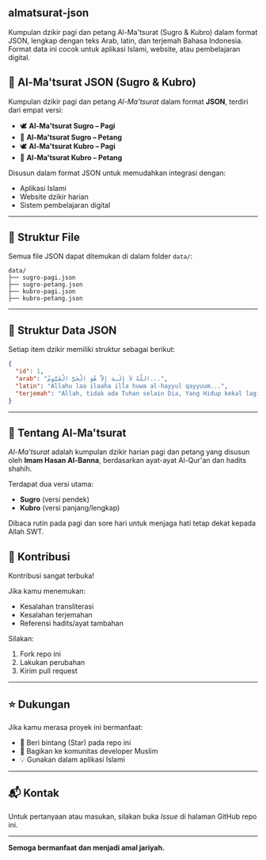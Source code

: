 ## almatsurat-json
Kumpulan dzikir pagi dan petang Al-Ma'tsurat (Sugro &amp; Kubro) dalam format JSON, lengkap dengan teks Arab, latin, dan terjemah Bahasa Indonesia. Format data ini cocok untuk aplikasi Islami, website, atau pembelajaran digital.

## 📖 Al-Ma'tsurat JSON (Sugro & Kubro)

Kumpulan dzikir pagi dan petang *Al-Ma'tsurat* dalam format **JSON**, terdiri dari empat versi:

- 🕊️ **Al-Ma'tsurat Sugro – Pagi**
- 🌙 **Al-Ma'tsurat Sugro – Petang**
- 🕊️ **Al-Ma'tsurat Kubro – Pagi**
- 🌙 **Al-Ma'tsurat Kubro – Petang**

Disusun dalam format JSON untuk memudahkan integrasi dengan:

- Aplikasi Islami
- Website dzikir harian
- Sistem pembelajaran digital

---

## 📁 Struktur File

Semua file JSON dapat ditemukan di dalam folder `data/`:

```
data/
├── sugro-pagi.json
├── sugro-petang.json
├── kubro-pagi.json
├── kubro-petang.json
```

---

## 🧾 Struktur Data JSON

Setiap item dzikir memiliki struktur sebagai berikut:

```json
{
  "id": 1,
  "arab": "اللّهُ لاَ إِلَـهَ إِلاَّ هُوَ الْحَيُّ الْقَيُّومُ...",
  "latin": "Allahu laa ilaaha illa huwa al-hayyul qayyuum...",
  "terjemah": "Allah, tidak ada Tuhan selain Dia, Yang Hidup kekal lagi terus menerus mengurus makhluk-Nya..."
}
```

---

## 💬 Tentang Al-Ma'tsurat

*Al-Ma'tsurat* adalah kumpulan dzikir harian pagi dan petang yang disusun oleh **Imam Hasan Al-Banna**, berdasarkan ayat-ayat Al-Qur'an dan hadits shahih.

Terdapat dua versi utama:

- **Sugro** (versi pendek)
- **Kubro** (versi panjang/lengkap)

Dibaca rutin pada pagi dan sore hari untuk menjaga hati tetap dekat kepada Allah SWT.

## 🤝 Kontribusi

Kontribusi sangat terbuka!

Jika kamu menemukan:

- Kesalahan transliterasi
- Kesalahan terjemahan
- Referensi hadits/ayat tambahan

Silakan:

1. Fork repo ini
2. Lakukan perubahan
3. Kirim pull request

---

## ⭐ Dukungan

Jika kamu merasa proyek ini bermanfaat:

- 🌟 Beri bintang (Star) pada repo ini
- 📢 Bagikan ke komunitas developer Muslim
- 💡 Gunakan dalam aplikasi Islami

---

## 📬 Kontak

Untuk pertanyaan atau masukan, silakan buka *Issue* di halaman GitHub repo ini.

---

**Semoga bermanfaat dan menjadi amal jariyah.**
